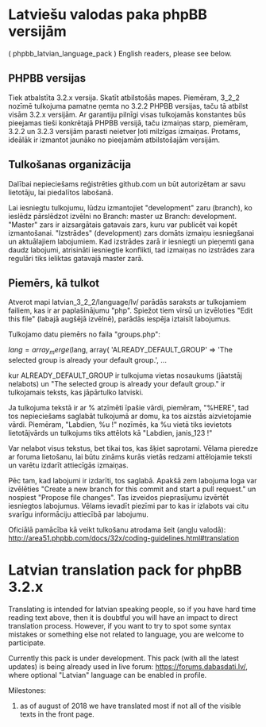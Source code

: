 # Latviešu valodas paka phpBB versijām
( phpbb_latvian_language_pack )
English readers, please see below.

## PHPBB versijas
Tiek atbalstīta 3.2.x versija. Skatīt atbilstošās mapes. Piemēram, 3_2_2 nozīmē tulkojuma pamatne ņemta no 3.2.2 PHPBB versijas, taču tā atbilst visām 3.2.x versijām. Ar garantiju pilnīgi visas tulkojamās konstantes būs pieejamas tieši konkrētajā PHPBB versijā, taču izmaiņas starp, piemēram, 3.2.2 un 3.2.3 versijām parasti neietver ļoti milzīgas izmaiņas. Protams, ideālāk ir izmantot jaunāko no pieejamām atbilstošajām versijām.

## Tulkošanas organizācija
Dalībai nepieciešams reģistrēties github.com un būt autorizētam ar savu lietotāju, lai piedalītos labošanā.

Lai iesniegtu tulkojumu, lūdzu izmantojiet "development" zaru (branch), ko ieslēdz pārslēdzot izvēlni no Branch: master uz Branch: development. "Master" zars ir aizsargātais gatavais zars, kuru var publicēt vai kopēt izmantošanai. "Izstrādes" (development) zars domāts izmaiņu iesniegšanai un aktuālajiem labojumiem. Kad izstrādes zarā ir iesniegti un pieņemti gana daudz labojumi, atrisināti iesniegtie konflikti, tad izmaiņas no izstrādes zara regulāri tiks ieliktas gatavajā master zarā.

## Piemērs, kā tulkot
Atverot mapi latvian_3_2_2/language/lv/ parādās saraksts ar tulkojamiem failiem, kas ir ar paplašinājumu "php". Spiežot tiem virsū un izvēloties "Edit this file" (labajā augšējā izvēlnē), parādās iespēja iztaisīt labojumus.

Tulkojamo datu piemērs no faila "groups.php":

$lang = array_merge($lang, array(
	'ALREADY_DEFAULT_GROUP'		=> 'The selected group is already your default group.',
  ...

kur ALREADY_DEFAULT_GROUP ir tulkojuma vietas nosaukums (jāatstāj nelabots) un "The selected group is already your default group." ir tulkojamais teksts, kas jāpārtulko latviski.

Ja tulkojuma tekstā ir ar % atzīmēti īpašie vārdi, piemēram, "%HERE", tad tos nepieciešams saglabāt tulkojumā ar domu, ka tos aizstās aizvietojamie vārdi. Piemēram, "Labdien, %u !" nozīmēs, ka %u vietā tiks ievietots lietotājvārds un tulkojums tiks attēlots kā "Labdien, janis_123 !"

Var nelabot visus tekstus, bet tikai tos, kas šķiet saprotami. Vēlama pieredze ar foruma lietošanu, lai būtu zināms kurās vietās redzami attēlojamie teksti un varētu izdarīt attiecīgās izmaiņas.

Pēc tam, kad labojumi ir izdarīti, tos saglabā. Apakšā zem labojuma loga var izvēlēties "Create a new branch for this commit and start a pull request." un nospiest "Propose file changes". Tas izveidos pieprasījumu izvērtēt iesniegtos labojumus.
Vēlams ievadīt piezīmi par to kas ir izlabots vai citu svarīgu informāciju attiecībā par labojumu.

Oficiālā pamācība kā veikt tulkošanu atrodama šeit (angļu valodā): http://area51.phpbb.com/docs/32x/coding-guidelines.html#translation

# Latvian translation pack for phpBB 3.2.x

Translating is intended for latvian speaking people, so if you have hard time reading text above, then it is doubtful you will have an impact to direct translation process. However, if you want to try to spot some syntax mistakes or something else not related to language, you are welcome to participate.

Currently this pack is under development. This pack (with all the latest updates) is being already used in live forum: https://forums.dabasdati.lv/, where optional "Latvian" language can be enabled in profile.

Milestones:
1) as of august of 2018 we have translated most if not all of the visible texts in the front page.
